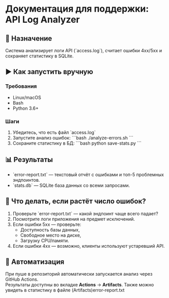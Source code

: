 # Документация для поддержки: API Log Analyzer

## 📌 Назначение
Система анализирует логи API (\`access.log\`), считает ошибки 4xx/5xx и сохраняет статистику в SQLite.

## ▶️ Как запустить вручную

### Требования
- Linux/macOS
- Bash
- Python 3.6+

### Шаги
1. Убедитесь, что есть файл \`access.log\`
2. Запустите анализ ошибок:
   \`\`\`bash
   ./analyze-errors.sh
   \`\`\`
3. Сохраните статистику в БД:
   \`\`\`bash
   python save-stats.py
   \`\`\`

## 📊 Результаты
- \`error-report.txt\` — текстовый отчёт с ошибками и топ-5 проблемных эндпоинтов.
- \`stats.db\` — SQLite база данных со всеми запросами.

## 🚨 Что делать, если растёт число ошибок?

1. Проверьте \`error-report.txt\` — какой эндпоинт чаще всего падает?
2. Посмотрите логи приложения на предмет исключений.
3. Если ошибки 5xx — проверьте:
   - Доступность базы данных,
   - Свободное место на диске,
   - Загрузку CPU/памяти.
4. Если ошибки 4xx — возможно, клиенты используют устаревший API.

## 🔄 Автоматизация
При пуше в репозиторий автоматически запускается анализ через GitHub Actions.  
Результаты доступны во вкладке **Actions** → **Artifacts**.
Также можно увидеть в статистику в файле (Artifacts)error-report.txt
